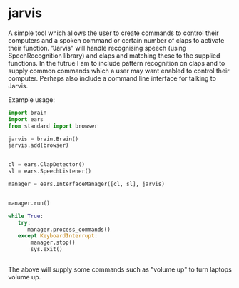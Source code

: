 # jarvis
A simple tool which allows the user to create commands to control their computers and a spoken command or certain number of claps to activate their function. "Jarvis" will handle recognising speech (using SpechRecognition library) and claps and matching these to the supplied functions. In the futrue I am to include pattern recognition on claps and to supply common commands which a user may want enabled to control their computer. Perhaps also include a command line interface for talking to Jarvis.

Example usage:
 ```python
import brain
import ears
from standard import browser

jarvis = brain.Brain()
jarvis.add(browser)


cl = ears.ClapDetector()
sl = ears.SpeechListener()

manager = ears.InterfaceManager([cl, sl], jarvis)


manager.run()

while True:
    try:
       manager.process_commands()
    except KeyboardInterrupt:
        manager.stop()
        sys.exit()
  
 ```

The above will supply some commands such as "volume up" to turn laptops volume up.
